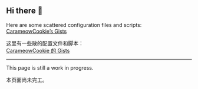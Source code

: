 ## Hi there 👋

<!--
**CarameowCookie/CarameowCookie** is a ✨ _special_ ✨ repository because its `README.md` (this file) appears on your GitHub profile.

Here are some ideas to get you started:

- 🔭 I’m currently working on ...
- 🌱 I’m currently learning ...
- 👯 I’m looking to collaborate on ...
- 🤔 I’m looking for help with ...
- 💬 Ask me about ...
- 📫 How to reach me: ...
- 😄 Pronouns: ...
- ⚡ Fun fact: ...
-->

Here are some scattered configuration files and scripts:  
[CarameowCookie’s Gists](https://gist.github.com/CarameowCookie)

这里有一些散的配置文件和脚本：  
[CarameowCookie 的 Gists](https://gist.github.com/CarameowCookie)

***

This page is still a work in progress.

本页面尚未完工。
